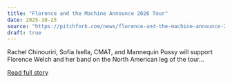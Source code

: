 ```yaml
---
title: "Florence and the Machine Announce 2026 Tour"
date: 2025-10-25
source: "https://pitchfork.com/news/florence-and-the-machine-announce-2026-tour"
draft: true
---
```


Rachel Chinouriri, Sofia Isella, CMAT, and Mannequin Pussy will support Florence Welch and her band on the North American leg of the tour...

[Read full story](https://pitchfork.com/news/florence-and-the-machine-announce-2026-tour)
